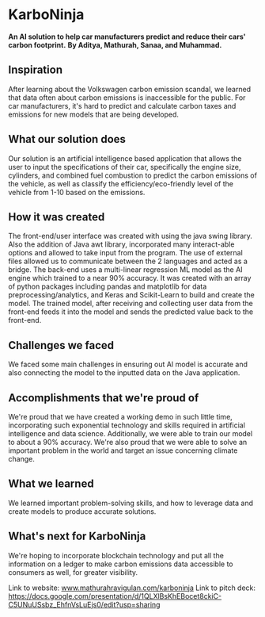 # KarboNinja
**An AI solution to help car manufacturers predict and reduce their cars' carbon footprint.**
**By Aditya, Mathurah, Sanaa, and Muhammad.**

## Inspiration
After learning about the Volkswagen carbon emission scandal, we learned that data often about carbon emissions is inaccessible for the public. For car manufacturers, it's hard to predict and calculate carbon taxes and emissions for new models that are being developed.

## What our solution does
Our solution is an artificial intelligence based application that allows the user to input the specifications of their car, specifically the engine size, cylinders, and combined fuel combustion to predict the carbon emissions of the vehicle, as well as classify the efficiency/eco-friendly level of the vehicle from 1-10 based on the emissions. 

## How it was created
The front-end/user interface was created with using the java swing library. Also the addition of Java awt library, incorporated many interact-able options and allowed to take input from the program. The use of external files allowed us to communicate between the 2 languages and acted as a bridge. The back-end uses a multi-linear regression ML model as the AI engine which trained to a near 90% accuracy. It was created with an array of python packages including pandas and matplotlib for data preprocessing/analytics, and Keras and Scikit-Learn to build and create the model. The trained model, after receiving and collecting user data from the front-end feeds it into the model and sends the predicted value back to the front-end. 

## Challenges we faced
We faced some main challenges in ensuring out AI model is accurate and also connecting the model to the inputted data on the Java application.

## Accomplishments that we're proud of
We're proud that we have created a working demo in such little time, incorporating such exponential technology and skills required in artificial intelligence and data science. Additionally, we were able to train our model to about a 90% accuracy. We're also proud that we were able to solve an important problem in the world and target an issue concerning climate change. 

## What we learned
We learned important problem-solving skills, and how to leverage data and create models to produce accurate solutions.

## What's next for KarboNinja
We're hoping to incorporate blockchain technology and put all the information on a ledger to make carbon emissions data accessible to consumers as well, for greater visibility. 

Link to website: www.mathurahravigulan.com/karboninja
Link to pitch deck: https://docs.google.com/presentation/d/1QLXlBsKhEBocet8ckiC-C5UNuUSsbz_EhfnVsLuEjs0/edit?usp=sharing
